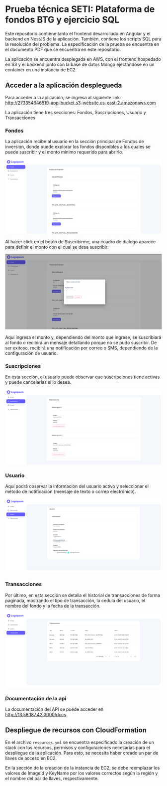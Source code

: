 # Prueba técnica SETI: Plataforma de fondos BTG y ejercicio SQL

Este repositorio contiene tanto el frontend desarrollado en Angular y el backend en NestJS de la aplicación. También, contiene los scripts SQL para la resolución del problema. La especificación de la prueba se encuentra en el documento PDF que se encuentra en este repositorio.

La aplicación se encuentra desplegada en AWS, con el frontend hospedado en S3 y el backend junto con la base de datos Mongo ejectándose en un container en una instancia de EC2.

## Acceder a la aplicación desplegueda

Para acceder a la aplicación, se ingresa al siguiente link: http://273354646519-app-bucket.s3-website.us-east-2.amazonaws.com

La aplicación tiene tres secciones: Fondos, Suscripciones, Usuario y Transacciones

### Fondos

La aplicación recibe al usuario en la sección principal de Fondos de inversión, donde puede explorar los fondos disponibles a los cuales se puede suscribir y el monto mínimo requerido para abrirlo.

![alt text](images/front_page.png)

Al hacer click en el botón de Suscribirme, una cuadro de dialogo aparece para definir el monto con el cual se desa suscribir:

![alt text](images/suscribir.png)

Aqui ingresa el monto y, dependiendo del monto que ingrese, se suscribiará al fondo o recibirá un mensaje detallando porque no se pudo suscribir. De ser exitoso, recibirá una notificación por correo o SMS, dependiendo de la configuración de usuario.

### Suscripciones

En esta sección, el usuario puede observar que suscripciones tiene activas y puede cancelarlas si lo desea.

![alt text](images/suscripciones.png)

### Usuario

Aquí podrá observar la información del usuario activo y seleccionar el método de notificación (mensaje de texto o correo electrónico).

![alt text](images/usuario.png)

### Transacciones

Por último, en esta sección se detalla el historial de transacciones de forma paginada, mostrando el tipo de transacción, la cedula del usuario, el nombre del fondo y la fecha de la transacción.

![alt text](images/transacciones.png)

### Documentación de la api

La documentación del API se puede acceder en http://13.58.187.42:3000/docs.

## Despliegue de recursos con CloudFormation

En el archivo `resources.yml` se encuentra especificado la creación de un stack con los recursos, permisos y configuraciones necesarias para el despliegue de la aplicación. Para esto, se necesita haber creado un par de llaves de acceso en EC2.

En la sección de la creación de la instancia de EC2, se debe reemplazar los valores de ImageId y KeyName por los valores correctos según la región y el nombre del par de llaves, respectivamente.

